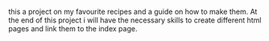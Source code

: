 this a project on my favourite recipes and a guide on how to make them.
At the end of this project i will have the necessary skills to create different html pages and link them to the index page.